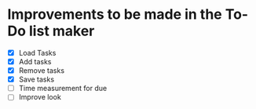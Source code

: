 # Improvements to be made in the To-Do list maker

- [x] Load Tasks
- [x] Add tasks
- [x] Remove tasks
- [x] Save tasks
- [ ] Time measurement for due
- [ ] Improve look